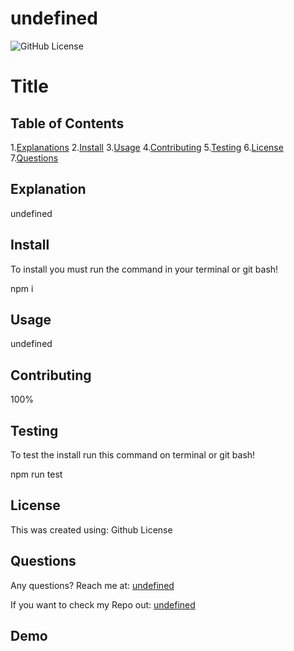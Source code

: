 # undefined
![GitHub License](https://img.shields.io/badge/license-Github-blue.svg)

# Title

## Table of Contents
1.[Explanations](##Explanation)
2.[Install](##Install)
3.[Usage](##Operate)
4.[Contributing](##Contributing)
5.[Testing](##Testing)
6.[License](##License)
7.[Questions](##Questions)

## Explanation
undefined

## Install
To install you must run the command in your terminal or git bash!

npm i

## Usage
undefined

## Contributing
100%

## Testing
To test the install run this command on terminal or git bash!

npm run test

## License
This was created using: Github License

## Questions
Any questions? Reach me at: [undefined](mailto:undefined)

If you want to check my Repo out: [undefined](github.com/undefined)

## Demo


